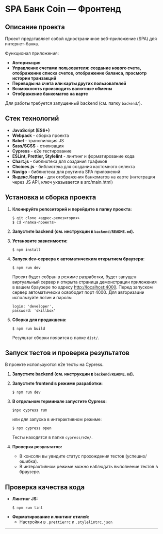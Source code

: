 # SPA Банк Coin — Фронтенд

## Описание проекта

Проект представляет собой одностраничное веб-приложение (SPA) для интернет-банка. 

Функционал приложения:
- **Авторизация**
- **Управление счетами пользователя: создание нового счета, отображение списка счетов, отображение баланса, просмотр истории транзакций**
- **Переводы на счета или карты других пользователей**
- **Возможность производить валютные обмены**
- **Отображение банкоматов на карте**
  
Для работы требуется запущенный backend (см. папку `backend/`).

## Стек технологий

- **JavaScript (ES6+)**
- **Webpack** - сборка проекта
- **Babel** - транспиляция JS
- **Sass/SCSS** - стилизация
- **Cypress** - e2e тестирование
- **ESLint, Prettier, Stylelint** - линтинг и форматирование кода
- **Chart.js** - библиотека для создания графиков
- **Choices.js** - библиотека для создания кастомного селекта
- **Navigo** - библиотека для роутинга SPA приложений
- **Яндекс.Карты** - для отображения банкоматов на карте (интеграция через JS API, ключ указывается в src/main.html)

## Установка и сборка проекта

1. **Клонируйте репозиторий и перейдите в папку проекта:**

   ```
   $ git clone <адрес-репозитория>
   $ cd <папка-проекта>
   ```
2. **Запустите backend (см. инструкции в `backend/README.md`).**
   
3. **Установите зависимости:**

   ```
   $ npm install
   ```

4. **Запуск dev-сервера с автоматическим открытием браузера:**

   ```
   $ npm run dev
   ```

   Проект будет собран в режиме разработки, будет запущен виртуальный сервер и открыта страница демонстрации приложения в вашем браузере по адресу [http://localhost:4000](http://localhost:4000). Перед запуском сервер автоматически освободит порт 4000. Для авторизации используйте логин и пароль:
   ```
   login: 'developer',
   password: 'skillbox'
   ```

5. **Сборка для продакшена:**

   ```
   $ npm run build
   ```

   Результат сборки появится в папке `dist/`.

## Запуск тестов и проверка результатов

В проекте используются e2e тесты на Cypress.

1. **Запустите backend (см. инструкции в `backend/README.md`).**
2. **Запустите frontend в режиме разработки:**
   ```
   $ npm run dev
   ```
3. **В отдельном терминале запустите Cypress:**

   ```
   $npx cypress run
   ```

   или для запуска в интерактивном режиме:

   ```
   $ npx cypress open
   ```

   Тесты находятся в папке `cypress/e2e/`.

4. **Проверка результатов:**
   - В консоли вы увидите статус прохождения тестов (успешно/ошибка).
   - В интерактивном режиме можно наблюдать выполнение тестов в браузере.

## Проверка качества кода

- **Линтинг JS:**
  ```
  $ npm run lint
  ```
- **Форматирование и линтинг стилей:**
  - Настройки в `.prettierrc` и `.stylelintrc.json`

---
